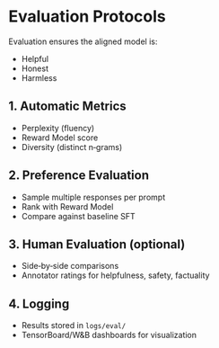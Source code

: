 # Evaluation Protocols

Evaluation ensures the aligned model is:
- Helpful
- Honest
- Harmless

## 1. Automatic Metrics
- Perplexity (fluency)
- Reward Model score
- Diversity (distinct n‑grams)

## 2. Preference Evaluation
- Sample multiple responses per prompt
- Rank with Reward Model
- Compare against baseline SFT

## 3. Human Evaluation (optional)
- Side‑by‑side comparisons
- Annotator ratings for helpfulness, safety, factuality

## 4. Logging
- Results stored in `logs/eval/`
- TensorBoard/W&B dashboards for visualization